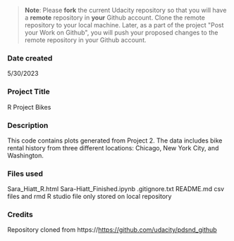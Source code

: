 >**Note**: Please **fork** the current Udacity repository so that you will have a **remote** repository in **your** Github account. Clone the remote repository to your local machine. Later, as a part of the project "Post your Work on Github", you will push your proposed changes to the remote repository in your Github account.

### Date created
5/30/2023

### Project Title
R Project Bikes

### Description
This code contains plots generated from Project 2. The data includes bike rental history from three different locations: Chicago, New York City, and Washington.

### Files used
Sara_Hiatt_R.html
Sara-Hiatt_Finished.ipynb
.gitignore.txt
README.md
csv files and rmd R studio file only stored on local repository

### Credits
Repository cloned from https://https://github.com/udacity/pdsnd_github
